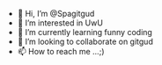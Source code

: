 - 👋 Hi, I’m @Spagitgud
- 👀 I’m interested in UwU
- 🌱 I’m currently learning funny coding
- 💞️ I’m looking to collaborate on gitgud
- 📫 How to reach me ...;)

<!---
Spagitgud/Spagitgud is a ✨ special ✨ repository because its `README.md` (this file) appears on your GitHub profile.
You can click the Preview link to take a look at your changes.
--->
